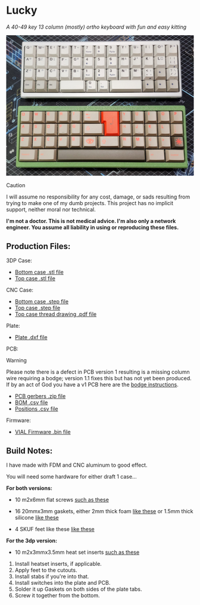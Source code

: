 # Lucky
*A 40-49 key 13 column (mostly) ortho keyboard with fun and easy kitting*

<img src="https://github.com/theycallmeboxy/lucky/blob/main/img/lucky_build-options.jpg" alt="keyborb" width="600"/>

> [!CAUTION]
> I will assume no responsibility for any cost, damage, or sads resulting from trying to make one of my dumb projects. This project has no implicit support, neither moral nor technical.
> 
> **I'm not a doctor. This is not medical advice. I'm also only a network engineer. You assume all liability in using or reproducing these files.**


## Production Files:
3DP Case:
- [Bottom case .stl file](https://github.com/theycallmeboxy/lucky/blob/main/models/draft%201/3dp/Bottom%20Case.stl)
- [Top case .stl file](https://github.com/theycallmeboxy/lucky/blob/main/models/draft%201/3dp/Top%20Case.stl)

CNC Case:
- [Bottom case .step file](https://github.com/theycallmeboxy/lucky/blob/main/models/draft%201/cnc/Bottom%20Case.step)
- [Top case .step file](https://github.com/theycallmeboxy/lucky/blob/main/models/draft%201/cnc/Top%20Case.step)
- [Top case thread drawing .pdf file](https://github.com/theycallmeboxy/lucky/blob/main/models/draft%201/cnc/Top%20Case%20Drawing.pdf)

Plate:
- [Plate .dxf file](https://github.com/theycallmeboxy/lucky/blob/main/models/draft%201/plate/1.6mm%20plate.dxf)

PCB:
> [!WARNING]
> Please note there is a defect in PCB version 1 resulting is a missing
> column wire requiring a bodge; version 1.1 fixes this but has not yet been produced.  If by an act of God you have a v1 PCB here are the [bodge instructions](https://github.com/theycallmeboxy/lucky/blob/main/img/bodge-instructions.png).

- [PCB gerbers .zip file](https://github.com/theycallmeboxy/lucky/blob/main/pcb/lucky%20v1.1/production/lucky1.1.zip)
- [BOM .csv file](https://github.com/theycallmeboxy/lucky/blob/main/pcb/lucky%20v1.1/production/bom.csv)
- [Positions .csv file](https://github.com/theycallmeboxy/lucky/blob/main/pcb/lucky%20v1.1/production/positions.csv)

Firmware:
- [VIAL Firmware .bin file](https://github.com/theycallmeboxy/lucky/blob/main/firmware/vial/binary/boxy_lucky_vial.bin)
  
## Build Notes:

I have made with FDM and CNC aluminum to good effect.

You will need some hardware for either draft 1 case...

**For both versions:**
 
  - 10 m2x6mm flat screws [such as these     ](https://www.amazon.com/gp/product/B000NHYRAY/)
    
   - 16 20mmx3mm gaskets, either 2mm thick foam   [like    these](https://www.aliexpress.us/item/3256805527606478.html)  or
    1.5mm thick silicone   [like these](https://www.aliexpress.us/item/3256802713311572.html)
    
   - 4 SKUF feet like these  [like    these](https://keeb.io/products/skuf-silicone-rubber-keyboard-feet)
 
 **For the 3dp version:**
 
  - 10 m2x3mmx3.5mm heat set inserts   [such as    these](https://www.amazon.com/gp/product/B0C1ND29M7/)

 1. Install heatset inserts, if applicable.   
 2. Apply feet to the cutouts.
 3. Install stabs if you're into that. 
 4. Install switches into the plate and PCB.
 5. Solder it up Gaskets on both sides of the plate tabs.
 6. Screw it together from the bottom.

